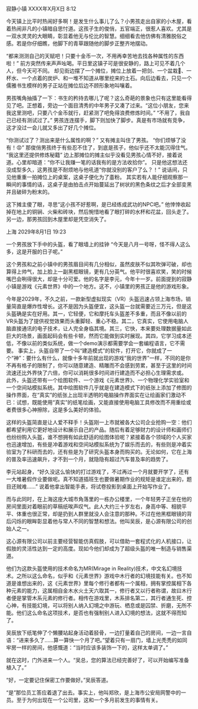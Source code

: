 寂静小镇
XXXX年X月X日 8:12

今天镇上比平时热闹好多啊！是发生什么事儿了么？小男孩走出自家的小木屋，看着热闹非凡的小镇暗自思忖道。这孩子生的俊俏，五官端正，很惹人喜欢。尤其是一双水灵灵的大眼睛，彰显着他无与伦比的智慧。细细看去他仿佛有清雅脱俗之感。若是你仔细瞧，他脚下的青草跟随他的脚步正整齐地摆动。

“都来测测自己的天赋吧！只要十金币一次，不用再幸苦地去找各种属性的东西啦！” 前方突然传来声声吆喝。平日里这镇子可是很安静的，路上可见不着几个人，但今天可不同。
却见街边摆了一个摊位，摊位上放着一把剑、一个盆栽🎍、一杯水、一个点着的炭炉、和一堆不知道从哪里挖来的土石。向后边看去，只见一个儒雅书生模样的男子正站在摊位后边不顾形象地叫嚷着。

男孩嘴角抽搐了一下：书生的矜持去哪儿了呢？这么奇葩的景象也只有这里能看得见了吧。正想着，旁边一个面目清秀的中年男子又凑了过来。“这位小朋友，您来我这里测吧，只要八个金币就行，赶紧测了吧免得浪费修炼时间。”
“不用了，我自己已经有测试过了。” 男孩连连摆手，脚下则加快了脚步。真是有市场就有竞争，这才没过一会儿就又多出了好几个摊位。

“你测试过了？测出来是什么属性的啊？” 又有摊主叫住了男孩。
“你们烦够了没有！😡” 那俊俏男孩终于有些忍不住了，到底是孩子，他似乎还不太能沉得住气。
“我这里还提供修炼秘籍” 边上那摊位的摊主似乎没看见男孩心情不好，接着说道。心里却暗道：“你不让我赚一笔的话我有的是方法收拾你”。
只是他这想法还没成型多久，这男孩是不耐烦地与他吼道“你就没别的客户了么？！” 说话间，只见他重重一拍摊位上的桌案，这桌子便化为了齑粉。
其实若有人能仔细观察那一瞬间的事情的话，这桌子是由拍击点开始蔓延出了树状的黑色条纹之后才全部变黑并且破碎为粉末的。

这下摊主傻了眼，寻思“这小孩不好惹啊，是已经练成武功的NPC吧。” 他悻悻收起掉在地上的铜锏、火柴和砖块，然后惋惜地看了眼打碎的水杯和花盆，回头走了。另一边，那男孩回到木屋里却是凭空消失了。

上海
2029年8月1日 19:23

一个男孩放下手中的头盔，看了眼墙上的挂钟 “今天是八月一号呀，怪不得人这么多，这是开服的日子呢。”

这个男孩和之前小镇中的男孩眉目间有几分相似，虽然皮肤不似其吹弹可破，却也算得上帅气，加上脸上一副黑框眼镜，更有几分英气。他平时很喜欢笑，笑的时候嘴巴会咧得很大，却是十分可爱。他的名字是李元，今年十一岁。前面提到的寂静小镇是游戏《元素世界》中的一个地方。这不，小镇里的男孩正是他的游戏形象。

今年是2029年，不久之前，一款新型虚拟现实（VR）头盔迅速占领上海市场，销量简直是爆炸性增长。这不是因为头盔便宜，这头盔一台就需要近三万元，但是这头盔确是实在好用。其一，它轻便，它和摩托车头盔差不多重，而且不像以前的VR头盔为了提供视觉效果而头重脚轻、重心不稳。其二，它真实，它使用电脑人脑直接通讯的电子技术，让人完全身临其境。其三，它快，本来要处理数据量如此巨大的场景，画面起码会有些卡顿，然而它能做到实时展现。其四，它学习成本还低，不像以前的类似系统，做一个demo演示都需要学会一套编程语言，它不需要。
事实上，头盔自带了一个叫“建造模式”的软件，打开它，你就成了一个“神”：要什么有什么，就像十多年前就出现的游戏“我的世界”一样，不同的是你不再有格子的限制了，你可以随意建造、精雕而不会感到劳累，甚至于这里的时间流速还比外界快了六倍，你可以消耗很多时间进行建造而不必担心生理需求或。
此外，头盔还带有一个绘图软件、一个游戏《元素世界》、一个物理化学实验室和一个空间站模拟系统。其中绘图软件几乎就是在建造模式下的纸张上添加了修图的操作界面，在“真实”的纸张上出现半透明的电脑操作界面实在让绘画家们激动不已：试想，既能使用“真实”的纸笔绘画，又能直接使用电脑工具修改而不用重绘或者费很多心神擦除，这是多么美好的体验。

这样的头盔简直是让人爱不释手！头盔刚一上市就被各大公司企业抢购一空：他们都希望利用它更好地设计和展示自己的产品。随后有着足够财力的设计师和画师们也纷纷购入头盔，谁不想拥有如此舒适的绘图体验呢？紧接着各个领域的个人买家也迅速增加，有些是冲着游戏和空间站模拟系统为了娱乐而去的，有些则是冲着实验室为了科研而去的，还有些是为了研究头盔本身而购买的。无论如何，它在上海的普及率迅速飙升，才不到一个月，就隐隐有超过汽车普及率的趋势了。

李元站起身，“好久没这么愉快的打过游戏了，不过再过一个月就要开学了，还有一大堆暑假作业要做呢。真不知道插班生也要做暑期作业的规矩是谁定出来的，题目还贼难……” 说着他拿出智能手表，将试卷投影到桌面上开始写作业了。

而与此同时，在上海这座大城市角落里的一栋办公楼里，一个年轻男子正坐在他的房间里面对着眼前的草稿纸唉声叹气。此人大约三十岁左右，身高中等、相貌平平、体重也很正常，却是扔到人群里就没人会注意的那种。不过在他黑框眼镜的背后闪烁的眼眸彰显着他与常人不同的智慧和想法。他叫吴辰，是心源有限公司的创始人之一。

这心源有限公司以前主要经营智能仿真假肢，可以借助一套程式化的人机接口，让假肢的灵活性达到一定的高度。现如今他们却成为了超级头盔的唯一制造与销售渠道。

他们为这款头盔使用的技术命名为MR(Mirage in Reality)技术，中文名幻境技术。之所以这么命名，似乎和《元素世界》游戏中木行者的幻境技能有关。也不知道是谁想出来的，这《元素世界》里每个修行者都有一个属相，拥有掌控属相下各种元素的能力，这属相自金木水火土天六取其一，修行者又以行者称谓，故曰木行者便是掌管木系元素的修行者。相传在游戏里，木系排名第二，其行者通生死、控心神，有技能幻境，可以将别人纳入幻境之中游玩、栖息或是囚禁、折磨，无所不能。他们这么命名这项技术，是否也有强制别人进入幻境的想法，这就不得而知了。

吴辰放下纸笔伸了个懒腰站起身活动着胫骨，一边打量着自己的房间，一边一言自语：“进来多久了……算一算快一个月了吧。”望着只有一扇门，墙上光秃秃的如同牢房一样的房间，他感慨道：“当时应该多装饰一下的，这样太单调了。”

就在这时，门外进来一个人。“吴总，您的算法已经完善好了，可以开始编写准备植入了。”

“好，一定要记住保密工作要做好。”吴辰答道。

“是”那位员工答应着退了出去。事实上，他叫郑欣，是上海市公安局网警中的一员。至于为何出现在一个公司里，这和一个多月前发生的事情有关。